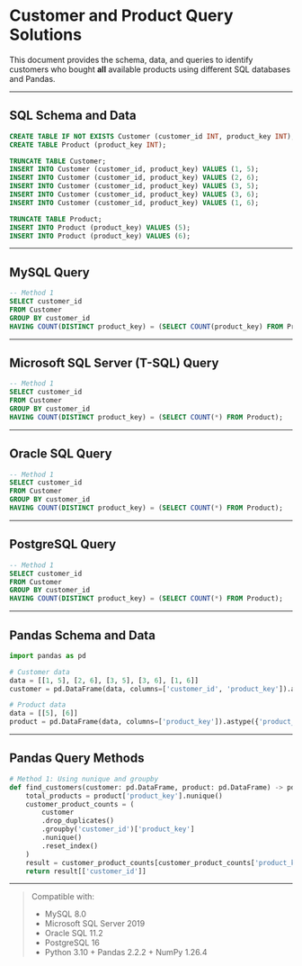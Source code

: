 
# Customer and Product Query Solutions

This document provides the schema, data, and queries to identify customers who bought **all** available products using different SQL databases and Pandas.

---

## SQL Schema and Data

```sql
CREATE TABLE IF NOT EXISTS Customer (customer_id INT, product_key INT);
CREATE TABLE Product (product_key INT);

TRUNCATE TABLE Customer;
INSERT INTO Customer (customer_id, product_key) VALUES (1, 5);
INSERT INTO Customer (customer_id, product_key) VALUES (2, 6);
INSERT INTO Customer (customer_id, product_key) VALUES (3, 5);
INSERT INTO Customer (customer_id, product_key) VALUES (3, 6);
INSERT INTO Customer (customer_id, product_key) VALUES (1, 6);

TRUNCATE TABLE Product;
INSERT INTO Product (product_key) VALUES (5);
INSERT INTO Product (product_key) VALUES (6);
```

---

## MySQL Query

```sql
-- Method 1
SELECT customer_id
FROM Customer
GROUP BY customer_id
HAVING COUNT(DISTINCT product_key) = (SELECT COUNT(product_key) FROM Product);
```

---

## Microsoft SQL Server (T-SQL) Query

```sql
-- Method 1
SELECT customer_id
FROM Customer
GROUP BY customer_id
HAVING COUNT(DISTINCT product_key) = (SELECT COUNT(*) FROM Product);
```

---

## Oracle SQL Query

```sql
-- Method 1
SELECT customer_id
FROM Customer
GROUP BY customer_id
HAVING COUNT(DISTINCT product_key) = (SELECT COUNT(*) FROM Product);
```

---

## PostgreSQL Query

```sql
-- Method 1
SELECT customer_id
FROM Customer
GROUP BY customer_id
HAVING COUNT(DISTINCT product_key) = (SELECT COUNT(*) FROM Product);
```

---

## Pandas Schema and Data

```python
import pandas as pd

# Customer data
data = [[1, 5], [2, 6], [3, 5], [3, 6], [1, 6]]
customer = pd.DataFrame(data, columns=['customer_id', 'product_key']).astype({'customer_id': 'Int64', 'product_key': 'Int64'})

# Product data
data = [[5], [6]]
product = pd.DataFrame(data, columns=['product_key']).astype({'product_key': 'Int64'})
```

---

## Pandas Query Methods

```python
# Method 1: Using nunique and groupby
def find_customers(customer: pd.DataFrame, product: pd.DataFrame) -> pd.DataFrame:
    total_products = product['product_key'].nunique()
    customer_product_counts = (
        customer
        .drop_duplicates()
        .groupby('customer_id')['product_key']
        .nunique()
        .reset_index()
    )
    result = customer_product_counts[customer_product_counts['product_key'] == total_products]
    return result[['customer_id']]
```

---

> Compatible with:  
> - MySQL 8.0  
> - Microsoft SQL Server 2019  
> - Oracle SQL 11.2  
> - PostgreSQL 16  
> - Python 3.10 + Pandas 2.2.2 + NumPy 1.26.4  
